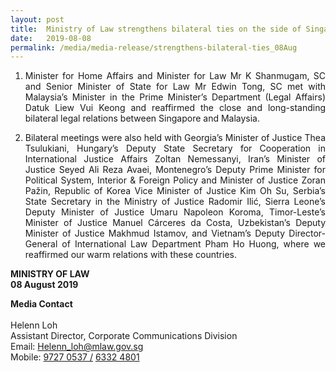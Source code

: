 ```yaml
---
layout: post
title:  Ministry of Law strengthens bilateral ties on the side of Singapore Convention Signing Ceremony and Conference
date:   2019-08-08
permalink: /media/media-release/strengthens-bilateral-ties_08Aug
---
```


 <div>
                <ol type="1" class="liststyle">
                        <li>
                          <p align = "justify">Minister for Home Affairs and Minister for Law Mr K Shanmugam, SC and Senior Minister of State for Law Mr Edwin Tong, SC met with Malaysia’s Minister in the Prime Minister’s Department (Legal Affairs) Datuk Liew Vui Keong and reaffirmed the close and long-standing bilateral legal relations between Singapore and Malaysia.
                          </p> 
                        </li>
                        <li>
                          <p align = "justify">Bilateral meetings were also held with Georgia’s Minister of Justice Thea Tsulukiani, Hungary’s Deputy State Secretary for Cooperation in International Justice Affairs Zoltan Nemessanyi, Iran’s Minister of Justice Seyed Ali Reza Avaei, Montenegro’s Deputy Prime Minister for Political System, Interior & Foreign Policy and Minister of Justice Zoran Pažin, Republic of Korea Vice Minister of Justice Kim Oh Su, Serbia’s State Secretary in the Ministry of Justice Radomir Ilić, Sierra Leone’s Deputy Minister of Justice Umaru Napoleon Koroma, Timor-Leste’s Minister of Justice Manuel Cárceres da Costa, Uzbekistan’s Deputy Minister of Justice Makhmud Istamov, and Vietnam’s Deputy Director-General of International Law Department Pham Ho Huong, where we reaffirmed our warm relations with these countries.</p> 
                        </li>
                      </ol>
 <p>
<b> MINISTRY OF LAW </b> <br> <b> 08 August 2019 </b>  
  </p>               
<b> Media Contact </b> <br><br>
Helenn Loh <br>
Assistant Director, Corporate Communications Division <br>
Email: <a href="mailto:Helenn_loh@mlaw.gov.sg">Helenn_loh@mlaw.gov.sg </a> <br>
Mobile: <a href="tel:+6597270537"> 9727 0537 /</a>   <a href="tel:+6563324801">6332 4801</a> 
